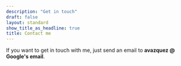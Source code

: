 ```yaml
---
description: "Get in touch"
draft: false
layout: standard
show_title_as_headline: true
title: Contact me
---
```


If you want to get in touch with me, just send an email to <b>avazquez @ Google's email</b>.